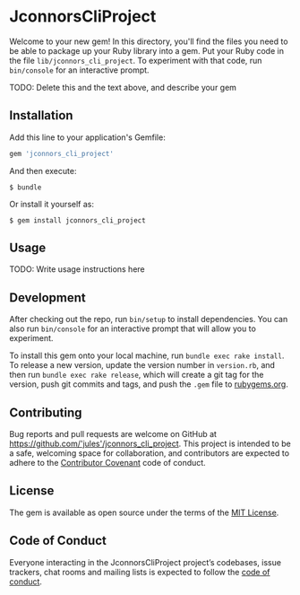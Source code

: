 # JconnorsCliProject

Welcome to your new gem! In this directory, you'll find the files you need to be able to package up your Ruby library into a gem. Put your Ruby code in the file `lib/jconnors_cli_project`. To experiment with that code, run `bin/console` for an interactive prompt.

TODO: Delete this and the text above, and describe your gem

## Installation

Add this line to your application's Gemfile:

```ruby
gem 'jconnors_cli_project'
```

And then execute:

    $ bundle

Or install it yourself as:

    $ gem install jconnors_cli_project

## Usage

TODO: Write usage instructions here

## Development

After checking out the repo, run `bin/setup` to install dependencies. You can also run `bin/console` for an interactive prompt that will allow you to experiment.

To install this gem onto your local machine, run `bundle exec rake install`. To release a new version, update the version number in `version.rb`, and then run `bundle exec rake release`, which will create a git tag for the version, push git commits and tags, and push the `.gem` file to [rubygems.org](https://rubygems.org).

## Contributing

Bug reports and pull requests are welcome on GitHub at https://github.com/'jules'/jconnors_cli_project. This project is intended to be a safe, welcoming space for collaboration, and contributors are expected to adhere to the [Contributor Covenant](http://contributor-covenant.org) code of conduct.

## License

The gem is available as open source under the terms of the [MIT License](https://opensource.org/licenses/MIT).

## Code of Conduct

Everyone interacting in the JconnorsCliProject project’s codebases, issue trackers, chat rooms and mailing lists is expected to follow the [code of conduct](https://github.com/'jules'/jconnors_cli_project/blob/master/CODE_OF_CONDUCT.md).
